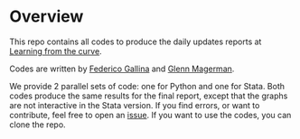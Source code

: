 # Overview
This repo contains all codes to produce the daily updates reports at [Learning from the curve](https://learning-from-the-curve.github.io).

Codes are written by [Federico Gallina](https://github.com/FedeGall) and [Glenn Magerman](https://github.com/glennmagerman).

We provide 2 parallel sets of code: one for Python and one for Stata.
Both codes produce the same results for the final report, except that the graphs are not interactive in the Stata version.
If you find errors, or want to contribute, feel free to open an [issue](https://github.com/Learning-from-the-curve/daily-updates/issues). If you want to use the codes, you can clone the repo.


